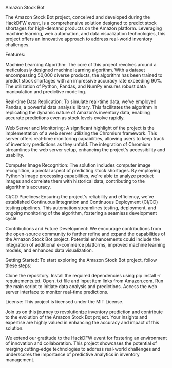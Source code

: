 Amazon Stock Bot


The Amazon Stock Bot project, conceived and developed during the HackDFW event, is a comprehensive solution designed to predict stock shortages for high-demand products on the Amazon platform. Leveraging machine learning, web automation, and data visualization technologies, this project offers an innovative approach to address real-world inventory challenges.

Features:

Machine Learning Algorithm: The core of this project revolves around a meticulously designed machine learning algorithm. With a dataset encompassing 50,000 diverse products, the algorithm has been trained to predict stock shortages with an impressive accuracy rate exceeding 90%. The utilization of Python, Pandas, and NumPy ensures robust data manipulation and predictive modeling.

Real-time Data Replication: To simulate real-time data, we've employed Pandas, a powerful data analysis library. This facilitates the algorithm in replicating the dynamic nature of Amazon's inventory data, enabling accurate predictions even as stock levels evolve rapidly.

Web Server and Monitoring: A significant highlight of the project is the implementation of a web server utilizing the Chromium framework. This server offers real-time monitoring capabilities, allowing users to keep track of inventory predictions as they unfold. The integration of Chromium streamlines the web server setup, enhancing the project's accessibility and usability.

Computer Image Recognition: The solution includes computer image recognition, a pivotal aspect of predicting stock shortages. By employing Python's image processing capabilities, we're able to analyze product images and correlate them with historical data, contributing to the algorithm's accuracy.

CI/CD Pipelines: Ensuring the project's reliability and efficiency, we've established Continuous Integration and Continuous Deployment (CI/CD) testing pipelines. This automation streamlines testing, deployment, and ongoing monitoring of the algorithm, fostering a seamless development cycle.

Contributions and Future Development:
We encourage contributions from the open-source community to further refine and expand the capabilities of the Amazon Stock Bot project. Potential enhancements could include the integration of additional e-commerce platforms, improved machine learning models, and enhanced data visualization.

Getting Started:
To start exploring the Amazon Stock Bot project, follow these steps:

Clone the repository.
Install the required dependencies using pip install -r requirements.txt.
Open .txt file and input item links from Amazon.com.
Run the main script to initiate data analysis and predictions.
Access the web server interface to monitor real-time predictions.


License:
This project is licensed under the MIT License.

Join us on this journey to revolutionize inventory prediction and contribute to the evolution of the Amazon Stock Bot project. Your insights and expertise are highly valued in enhancing the accuracy and impact of this solution.

We extend our gratitude to the HackDFW event for fostering an environment of innovation and collaboration. This project showcases the potential of merging cutting-edge technologies to address real-world challenges and underscores the importance of predictive analytics in inventory management.
